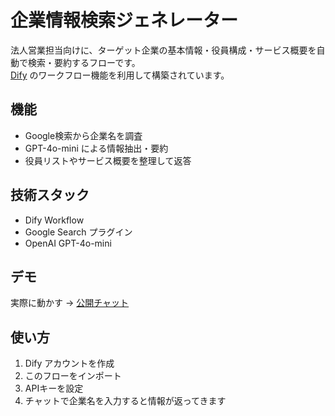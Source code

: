 # 企業情報検索ジェネレーター

法人営業担当向けに、ターゲット企業の基本情報・役員構成・サービス概要を自動で検索・要約するフローです。  
[Dify](https://dify.ai) のワークフロー機能を利用して構築されています。

## 機能
- Google検索から企業名を調査
- GPT-4o-mini による情報抽出・要約
- 役員リストやサービス概要を整理して返答

## 技術スタック
- Dify Workflow
- Google Search プラグイン
- OpenAI GPT-4o-mini

## デモ
実際に動かす → [公開チャット](https://udify.app/chat/xxxx)

## 使い方
1. Dify アカウントを作成
2. このフローをインポート
3. APIキーを設定
4. チャットで企業名を入力すると情報が返ってきます

